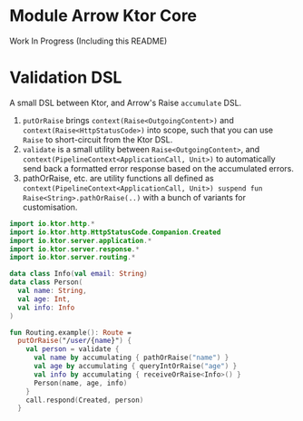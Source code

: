 # Module Arrow Ktor Core

Work In Progress (Including this README)

# Validation DSL

A small DSL between Ktor, and Arrow's Raise `accumulate` DSL.

1. `putOrRaise` brings `context(Raise<OutgoingContent>)` and `context(Raise<HttpStatusCode>)` into scope, such that you can use `Raise` to short-circuit from the Ktor DSL. 
2. `validate` is a small utility between `Raise<OutgoingContent>`, and `context(PipelineContext<ApplicationCall, Unit>)` to automatically send back a formatted error response based on the accumulated errors. 
3. pathOrRaise, etc. are utility functions all defined as `context(PipelineContext<ApplicationCall, Unit>) suspend fun Raise<String>.pathOrRaise(..)` with a bunch of variants for customisation.

```kotlin
import io.ktor.http.*
import io.ktor.http.HttpStatusCode.Companion.Created
import io.ktor.server.application.*
import io.ktor.server.response.*
import io.ktor.server.routing.*

data class Info(val email: String)
data class Person(
  val name: String,
  val age: Int,
  val info: Info
)

fun Routing.example(): Route =
  putOrRaise("/user/{name}") {
    val person = validate {
      val name by accumulating { pathOrRaise("name") }
      val age by accumulating { queryIntOrRaise("age") }
      val info by accumulating { receiveOrRaise<Info>() }
      Person(name, age, info)
    }
    call.respond(Created, person)
  }
```
